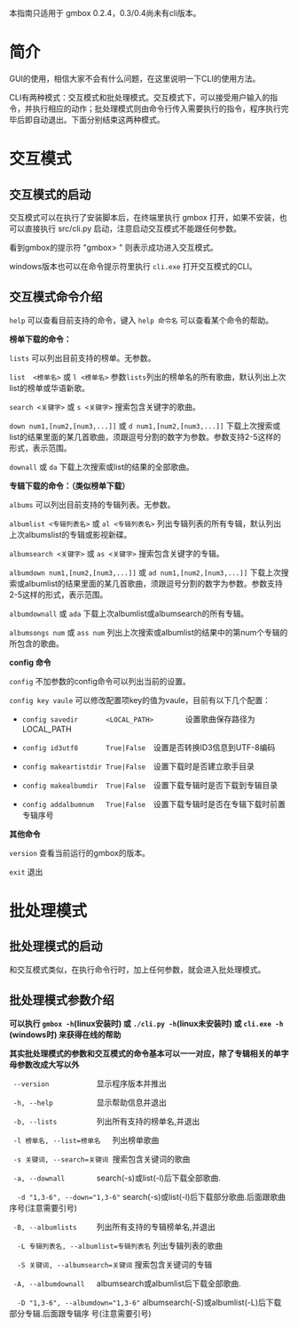 本指南只适用于 gmbox 0.2.4，0.3/0.4尚未有cli版本。

# 简介 #

GUI的使用，相信大家不会有什么问题，在这里说明一下CLI的使用方法。

CLI有两种模式：交互模式和批处理模式。交互模式下，可以接受用户输入的指令，并执行相应的动作；批处理模式则由命令行传入需要执行的指令，程序执行完毕后即自动退出。下面分别结束这两种模式。


# 交互模式 #

## 交互模式的启动 ##

交互模式可以在执行了安装脚本后，在终端里执行 gmbox 打开，如果不安装，也可以直接执行 src/cli.py 启动，注意启动交互模式不能跟任何参数。

看到gmbox的提示符 "gmbox> " 则表示成功进入交互模式。

windows版本也可以在命令提示符里执行 `cli.exe` 打开交互模式的CLI。

## 交互模式命令介绍 ##

`help` 可以查看目前支持的命令，键入 `help 命令名` 可以查看某个命令的帮助。

**榜单下载的命令：**

`lists` 可以列出目前支持的榜单。无参数。

`list  <榜单名>` 或 `l <榜单名>` 参数`lists`列出的榜单名的所有歌曲，默认列出上次list的榜单或华语新歌。

`search <关键字>` 或 `s <关键字>` 搜索包含关键字的歌曲。

`down num1,[num2,[num3,...]]` 或 `d num1,[num2,[num3,...]]` 下载上次搜索或list的结果里面的某几首歌曲，须跟逗号分割的数字为参数。参数支持2-5这样的形式，表示范围。

`downall` 或 `da` 下载上次搜索或list的结果的全部歌曲。

**专辑下载的命令：（类似榜单下载）**

`albums` 可以列出目前支持的专辑列表。无参数。

`albumlist <专辑列表名>` 或 `al <专辑列表名>` 列出专辑列表的所有专辑，默认列出上次albumslist的专辑或影视新碟。

`albumsearch <关键字>` 或 `as <关键字>` 搜索包含关键字的专辑。


`albumdown num1,[num2,[num3,...]]` 或 `ad num1,[num2,[num3,...]]` 下载上次搜索或albumlist的结果里面的某几首歌曲，须跟逗号分割的数字为参数。参数支持2-5这样的形式，表示范围。

`albumdownall` 或 `ada` 下载上次albumlist或albumsearch的所有专辑。

`albumsongs num` 或 `ass num` 列出上次搜索或albumlist的结果中的第num个专辑的所包含的歌曲。

**config 命令**

`config` 不加参数的config命令可以列出当前的设置。

`config key vaule` 可以修改配置项key的值为vaule，目前有以下几个配置：

  * `config savedir       <LOCAL_PATH>        `设置歌曲保存路径为LOCAL\_PATH

  * `config id3utf8       True|False  `设置是否转换ID3信息到UTF-8编码

  * `config makeartistdir True|False  `设置下载时是否建立歌手目录

  * `config makealbumdir  True|False  `设置下载专辑时是否下载到专辑目录

  * `config addalbumnum   True|False  `设置下载专辑时是否在专辑下载时前置专辑序号

**其他命令**

`version` 查看当前运行的gmbox的版本。

`exit` 退出

# 批处理模式 #

## 批处理模式的启动 ##

和交互模式类似，在执行命令行时，加上任何参数，就会进入批处理模式。

## 批处理模式参数介绍 ##

**可以执行 `gmbox -h`(linux安装时) 或 `./cli.py -h`(linux未安装时) 或 `cli.exe -h` (windows时) 来获得在线的帮助**

**其实批处理模式的参数和交互模式的命令基本可以一一对应，除了专辑相关的单字母参数改成大写以外**

`  --version             `显示程序版本并推出

`  -h, --help            `显示帮助信息并退出

`  -b, --lists           `列出所有支持的榜单名,并退出

`  -l 榜单名, --list=榜单名    `列出榜单歌曲

`  -s 关键词, --search=关键词  `搜索包含关键词的歌曲

`  -a, --downall         `search(-s)或list(-l)后下载全部歌曲.

`  -d "1,3-6", --down="1,3-6"` search(-s)或list(-l)后下载部分歌曲.后面跟歌曲序号(注意需要引号)

`  -B, --albumlists      `列出所有支持的专辑榜单名,并退出

`  -L 专辑列表名, --albumlist=专辑列表名` 列出专辑列表的歌曲

`  -S 关键词, --albumsearch=关键词` 搜索包含关键词的专辑

`  -A, --albumdownall    `albumsearch或albumlist后下载全部歌曲.

`  -D "1,3-6", --albumdown="1,3-6"` albumsearch(-S)或albumlist(-L)后下载部分专辑.后面跟专辑序
号(注意需要引号)